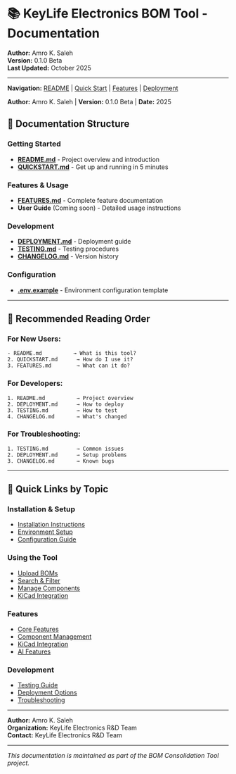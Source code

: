 # 📚 KeyLife Electronics BOM Tool - Documentation

**Author:** Amro K. Saleh  
**Version:** 0.1.0 Beta  
**Last Updated:** October 2025

---

**Navigation:** [README](README.md) | [Quick Start](Quickstart.md) | [Features](Features.md) | [Deployment](Deployment.md)

**Author:** Amro K. Saleh | **Version:** 0.1.0 Beta | **Date:** 2025

## 📖 Documentation Structure

### **Getting Started**

- **[README.md](README.md)** - Project overview and introduction
- **[QUICKSTART.md](QUICKSTART.md)** - Get up and running in 5 minutes

### **Features & Usage**

- **[FEATURES.md](FEATURES.md)** - Complete feature documentation
- **User Guide** (Coming soon) - Detailed usage instructions

### **Development**

- **[DEPLOYMENT.md](DEPLOYMENT.md)** - Deployment guide
- **[TESTING.md](TESTING.md)** - Testing procedures
- **[CHANGELOG.md](CHANGELOG.md)** - Version history

### **Configuration**

- **[.env.example](.env.example)** - Environment configuration template

---

## 🚀 Recommended Reading Order

### For New Users:

``` 
- README.md          → What is this tool?
2. QUICKSTART.md      → How do I use it?
3. FEATURES.md        → What can it do?
```

### For Developers:
```
1. README.md          → Project overview
2. DEPLOYMENT.md      → How to deploy
3. TESTING.md         → How to test
4. CHANGELOG.md       → What's changed
```

### For Troubleshooting:
```
1. TESTING.md         → Common issues
2. DEPLOYMENT.md      → Setup problems
3. CHANGELOG.md       → Known bugs
```

---

## 📝 Quick Links by Topic

### **Installation & Setup**
- [Installation Instructions](README.md#-quick-start)
- [Environment Setup](DEPLOYMENT.md#local-development-setup)
- [Configuration Guide](.env.example)

### **Using the Tool**

- [Upload BOMs](QUICKSTART.md#-step-1-upload-your-first-bom)
- [Search & Filter](QUICKSTART.md#-step-2-search--filter)
- [Manage Components](QUICKSTART.md#-step-3-manage-components)
- [KiCad Integration](QUICKSTART.md#-step-4-kicad-integration)

### **Features**

- [Core Features](FEATURES.md#-core-features)
- [Component Management](FEATURES.md#-component-management-new)
- [KiCad Integration](FEATURES.md#-kicad-integration-new)
- [AI Features](FEATURES.md#-ai-powered-features)

### **Development**

- [Testing Guide](TESTING.md)
- [Deployment Options](DEPLOYMENT.md#-deployment-options)
- [Troubleshooting](DEPLOYMENT.md#-troubleshooting)

---

**Author:** Amro K. Saleh  
**Organization:** KeyLife Electronics R&D Team  
**Contact:** KeyLife Electronics R&D Team

---

*This documentation is maintained as part of the BOM Consolidation Tool project.*